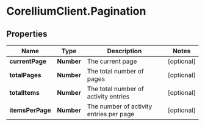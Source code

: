 # CorelliumClient.Pagination

## Properties

Name | Type | Description | Notes
------------ | ------------- | ------------- | -------------
**currentPage** | **Number** | The current page | [optional] 
**totalPages** | **Number** | The total number of pages | [optional] 
**totalItems** | **Number** | The total number of activity entries | [optional] 
**itemsPerPage** | **Number** | The number of activity entries per page | [optional] 


